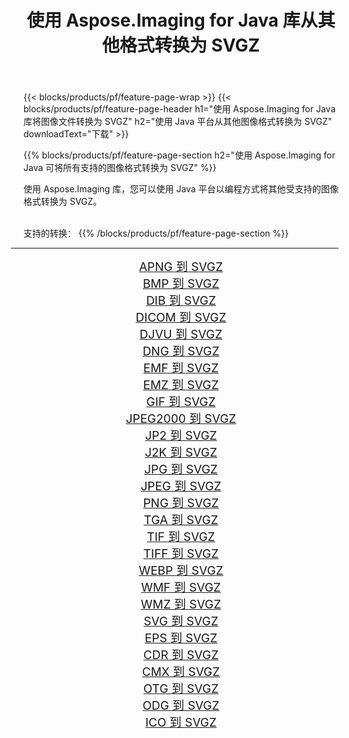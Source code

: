 ﻿---
title: 使用 Aspose.Imaging for Java 库从其他格式转换为 SVGZ 
weight: 3920
url: /zh-hans/java/conversion/to/svgz/ 
lang: zh-hans
langdirlevel: 2
locales: zh-hans,ja,it,ru,de,es,fr,nl,id,lt,pl,pt,vi,tr,ko,zh-hant,ar,hi,th,sv,cs,uk,he
description: 使用 Aspose.Imaging，您可以使用 Java 从其他格式转换为 SVGZ
---

{{< blocks/products/pf/feature-page-wrap >}}
{{< blocks/products/pf/feature-page-header h1="使用 Aspose.Imaging for Java 库将图像文件转换为 SVGZ" h2="使用 Java 平台从其他图像格式转换为 SVGZ" downloadText="下载" >}}


{{% blocks/products/pf/feature-page-section  h2="使用 Aspose.Imaging for Java 可将所有支持的图像格式转换为 SVGZ" %}}
<p align=justify>使用 Aspose.Imaging 库，您可以使用 Java 平台以编程方式将其他受支持的图像格式转换为 SVGZ。</p>
<br/>
支持的转换：
{{% /blocks/products/pf/feature-page-section %}}
<div class="container-fluid productfamilypage bg-gray">
    <div class="convertypes bg-gray agp-content section">
        <div class="container">
		<hr style="margin-left:-20px;"/>
		<div class="row other-converters" style="gap: 10px;font-size: 19px;text-align:center;">
		    <div class='col-md-2 other-converter remove-lp remove-rp'><a href="/imaging/zh-hans/java/conversion/apng-to-svgz/" style="padding:15px;">APNG 到 SVGZ</a></div>
<div class='col-md-2 other-converter remove-lp remove-rp'><a href="/imaging/zh-hans/java/conversion/bmp-to-svgz/" style="padding:15px;">BMP 到 SVGZ</a></div>
<div class='col-md-2 other-converter remove-lp remove-rp'><a href="/imaging/zh-hans/java/conversion/dib-to-svgz/" style="padding:15px;">DIB 到 SVGZ</a></div>
<div class='col-md-2 other-converter remove-lp remove-rp'><a href="/imaging/zh-hans/java/conversion/dicom-to-svgz/" style="padding:15px;">DICOM 到 SVGZ</a></div>
<div class='col-md-2 other-converter remove-lp remove-rp'><a href="/imaging/zh-hans/java/conversion/djvu-to-svgz/" style="padding:15px;">DJVU 到 SVGZ</a></div>
<div class='col-md-2 other-converter remove-lp remove-rp'><a href="/imaging/zh-hans/java/conversion/dng-to-svgz/" style="padding:15px;">DNG 到 SVGZ</a></div>
<div class='col-md-2 other-converter remove-lp remove-rp'><a href="/imaging/zh-hans/java/conversion/emf-to-svgz/" style="padding:15px;">EMF 到 SVGZ</a></div>
<div class='col-md-2 other-converter remove-lp remove-rp'><a href="/imaging/zh-hans/java/conversion/emz-to-svgz/" style="padding:15px;">EMZ 到 SVGZ</a></div>
<div class='col-md-2 other-converter remove-lp remove-rp'><a href="/imaging/zh-hans/java/conversion/gif-to-svgz/" style="padding:15px;">GIF 到 SVGZ</a></div>
<div class='col-md-2 other-converter remove-lp remove-rp'><a href="/imaging/zh-hans/java/conversion/jpeg2000-to-svgz/" style="padding:15px;">JPEG2000 到 SVGZ</a></div>
<div class='col-md-2 other-converter remove-lp remove-rp'><a href="/imaging/zh-hans/java/conversion/jp2-to-svgz/" style="padding:15px;">JP2 到 SVGZ</a></div>
<div class='col-md-2 other-converter remove-lp remove-rp'><a href="/imaging/zh-hans/java/conversion/j2k-to-svgz/" style="padding:15px;">J2K 到 SVGZ</a></div>
<div class='col-md-2 other-converter remove-lp remove-rp'><a href="/imaging/zh-hans/java/conversion/jpg-to-svgz/" style="padding:15px;">JPG 到 SVGZ</a></div>
<div class='col-md-2 other-converter remove-lp remove-rp'><a href="/imaging/zh-hans/java/conversion/jpeg-to-svgz/" style="padding:15px;">JPEG 到 SVGZ</a></div>
<div class='col-md-2 other-converter remove-lp remove-rp'><a href="/imaging/zh-hans/java/conversion/png-to-svgz/" style="padding:15px;">PNG 到 SVGZ</a></div>
<div class='col-md-2 other-converter remove-lp remove-rp'><a href="/imaging/zh-hans/java/conversion/tga-to-svgz/" style="padding:15px;">TGA 到 SVGZ</a></div>
<div class='col-md-2 other-converter remove-lp remove-rp'><a href="/imaging/zh-hans/java/conversion/tif-to-svgz/" style="padding:15px;">TIF 到 SVGZ</a></div>
<div class='col-md-2 other-converter remove-lp remove-rp'><a href="/imaging/zh-hans/java/conversion/tiff-to-svgz/" style="padding:15px;">TIFF 到 SVGZ</a></div>
<div class='col-md-2 other-converter remove-lp remove-rp'><a href="/imaging/zh-hans/java/conversion/webp-to-svgz/" style="padding:15px;">WEBP 到 SVGZ</a></div>
<div class='col-md-2 other-converter remove-lp remove-rp'><a href="/imaging/zh-hans/java/conversion/wmf-to-svgz/" style="padding:15px;">WMF 到 SVGZ</a></div>
<div class='col-md-2 other-converter remove-lp remove-rp'><a href="/imaging/zh-hans/java/conversion/wmz-to-svgz/" style="padding:15px;">WMZ 到 SVGZ</a></div>
<div class='col-md-2 other-converter remove-lp remove-rp'><a href="/imaging/zh-hans/java/conversion/svg-to-svgz/" style="padding:15px;">SVG 到 SVGZ</a></div>
<div class='col-md-2 other-converter remove-lp remove-rp'><a href="/imaging/zh-hans/java/conversion/eps-to-svgz/" style="padding:15px;">EPS 到 SVGZ</a></div>
<div class='col-md-2 other-converter remove-lp remove-rp'><a href="/imaging/zh-hans/java/conversion/cdr-to-svgz/" style="padding:15px;">CDR 到 SVGZ</a></div>
<div class='col-md-2 other-converter remove-lp remove-rp'><a href="/imaging/zh-hans/java/conversion/cmx-to-svgz/" style="padding:15px;">CMX 到 SVGZ</a></div>
<div class='col-md-2 other-converter remove-lp remove-rp'><a href="/imaging/zh-hans/java/conversion/otg-to-svgz/" style="padding:15px;">OTG 到 SVGZ</a></div>
<div class='col-md-2 other-converter remove-lp remove-rp'><a href="/imaging/zh-hans/java/conversion/odg-to-svgz/" style="padding:15px;">ODG 到 SVGZ</a></div>
<div class='col-md-2 other-converter remove-lp remove-rp'><a href="/imaging/zh-hans/java/conversion/ico-to-svgz/" style="padding:15px;">ICO 到 SVGZ</a></div>
                </div>
        </div>
    </div>
</div>
<br/>

